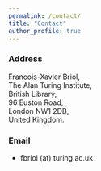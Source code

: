 ```yaml
---
permalink: /contact/
title: "Contact"
author_profile: true
---
```


### Address

Francois-Xavier Briol, <br />
The Alan Turing Institute, <br />
British Library, <br />
96 Euston Road, <br />
London NW1 2DB, <br /> 
United Kingdom. 

### Email

* fbriol (at) turing.ac.uk

